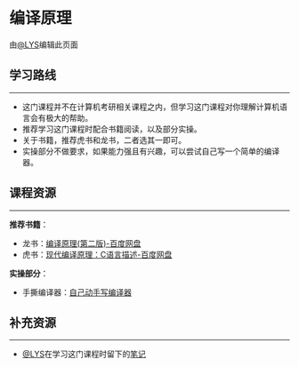 # 编译原理

由[@LYS](https://lys2021.com/)编辑此页面


## 学习路线

****

- 这门课程并不在计算机考研相关课程之内，但学习这门课程对你理解计算机语言会有极大的帮助。
- 推荐学习这门课程时配合书籍阅读，以及部分实操。
- 关于书籍，推荐虎书和龙书，二者选其一即可。
- 实操部分不做要求，如果能力强且有兴趣，可以尝试自己写一个简单的编译器。

## 课程资源

<!-- 此处请尽量保证课程地址和文档链接长久有效
    （1）视频地址：[标题与链接课程标题尽量照应]()
    （2）配套文档：[标题可以说明文档来源等信息]()
-->

****

**推荐书籍**：
- 龙书：[编译原理(第二版)-百度网盘](https://pan.baidu.com/s/1NlxjGFl7LiA85yRuzdfV1g?pwd=haue)
- 虎书：[现代编译原理：C语言描述-百度网盘](https://pan.baidu.com/s/1f1gEqTYlO8a4FG_uDJDUQw?pwd=haue)

**实操部分**：
- 手撕编译器：[自己动手写编译器](https://pandolia.net/tinyc/index.html)

## 补充资源

<!-- 请尽量补充相关学习资源，实在没有请尽量保证课程配套文档内容详实
    （1）官方文档
    （2）你在学习该课程时参考过的有用的资料
    （3）有用的博客或学习笔记
    （4）... ...
    注意使用无序列表列举
-->

****

* [@LYS](https://lys2021.com/)在学习这门课程时留下的[笔记](https://lys2021.com/category/compilation-principle/)